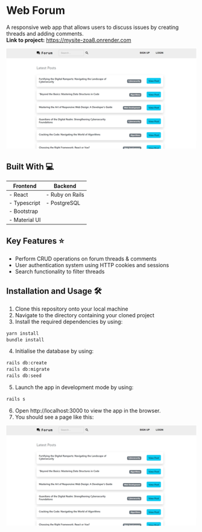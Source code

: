 # Web Forum
A responsive web app that allows users to discuss issues by creating threads and adding comments. <br />
**Link to project:** https://mysite-zoa8.onrender.com

![Homepage](images/homepage.png)


## Built With 💻
| **Frontend**  | **Backend**     |
| ------------- | --------------  |
| - React       | - Ruby on Rails |
| - Typescript  | - PostgreSQL    |
| - Bootstrap   |                 |
| - Material UI |                 |
             

## Key Features ⭐
- Perform CRUD operations on forum threads & comments
- User authentication system using HTTP cookies and sessions
- Search functionality to filter threads


## Installation and Usage 🛠️
1. Clone this repository onto your local machine
2. Navigate to the directory containing your cloned project
3. Install the required dependencies by using: 
```bash
yarn install
bundle install
```
4. Initialise the database by using:
```bash
rails db:create
rails db:migrate
rails db:seed
```
5. Launch the app in development mode by using:
```bash
rails s
```
6. Open http://localhost:3000 to view the app in the browser.
7. You should see a page like this:

![Homepage](images/homepage.png)


